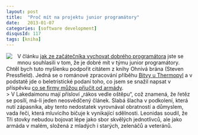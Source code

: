 ```yaml
---
layout: post
title:  "Proč mít na projektu junior programátory"
date:   2013-01-07
categories: [software development]
disqusId: 117
tags: [kniha]
---
```

<div style="float: left; margin: 0 1em 1em 0; text-align: center;"><a href="http://cs.wikipedia.org/wiki/Soubor:Battle_of_Thermopylae_and_movements_to_Salamis,_480_BC.gif"><img src="https://upload.wikimedia.org/wikipedia/commons/thumb/b/bf/Battle_of_Thermopylae_and_movements_to_Salamis%2C_480_BC.gif/200px-Battle_of_Thermopylae_and_movements_to_Salamis%2C_480_BC.gif" /></a></div>V článku <a href="/item/107">jak ze začátečníka vychovat dobrého programátora</a> jste se mnou souhlasili v tom, že je dobré mít v týmu junior programátory. Chtěl bych tuto myšlenku podpořit citátem z knihy Ohnivá brána (Steven Pressfield). Jedná se o románové zpracování příběhu <a href="http://cs.wikipedia.org/wiki/Bitva_u_Thermopyl">Bitvy u Thermopyl</a> a v podstatě jde o beletristické podaní toho, co jsem se snažil napsat v příspěvku <a href="/item/115">co se firmy můžou přiučit od armády</a>.
<!--more-->

<div style="clear:both"></div>
> V Lakedaimonu mají přísloví „rákos vedle oštěpu“, což znamená, že řetěz se posílí, má-li jeden neosvědčený článek. Slabá šlacha v podkolení, 
která nutí zápasníka, aby tento nedostatek vyrovnával obratností a důmyslem, vada řeči, která mluvícího bičuje k vynikající sdělnosti. Leonidas soudil, že Tři stovky nebudou bojovat lépe jako sbor skvělých jednotlivců, ale jako armáda v malém, složená z mladých i starých, zelenáčů a veteránů.